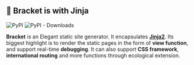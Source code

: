 ## 🎊 Bracket is with Jinja

![PyPI](https://img.shields.io/pypi/v/bracket) ![PyPI - Downloads](https://img.shields.io/pypi/dm/bracket)

**Bracket** is an Elegant static site generator. It encapsulates **[Jinja2](https://github.com/pallets/jinja)**. Its biggest highlight is to render the static pages in the form of **view function**, and support real-time **debugging**. It can also support **CSS framework**, **international routing** and more functions through ecological extension.

